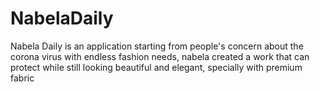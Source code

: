 # NabelaDaily
Nabela Daily is an application starting from people's concern about the corona virus with endless fashion needs, nabela created a work that can protect while still looking beautiful and elegant, specially with premium fabric
